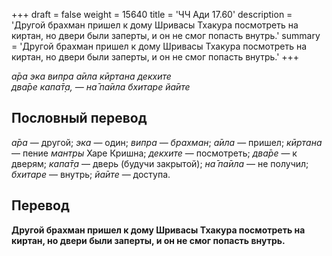 +++
draft = false
weight = 15640
title = 'ЧЧ Ади 17.60'
description = 'Другой брахман пришел к дому Шривасы Тхакура посмотреть на киртан, но двери были заперты, и он не смог попасть внутрь.'
summary = 'Другой брахман пришел к дому Шривасы Тхакура посмотреть на киртан, но двери были заперты, и он не смог попасть внутрь.'
+++

_а̄ра эка випра а̄ила кӣртана декхите  
два̄ре капа̄т̣а, — на̄ па̄ила бхитаре йа̄ите_

## Пословный перевод

_а̄ра_ — другой; _эка_ — один; _випра_ — _брахман_; _а̄ила_ — пришел; _кӣртана_ — пение _мантры_ Харе Кришна; _декхите_ — посмотреть; _два̄ре_ — к дверям; _капа̄т̣а_ — дверь (будучи закрытой); _на̄_ _па̄ила_ — не получил; _бхитаре_ — внутрь; _йа̄ите_ — доступа.

## Перевод

**Другой брахман пришел к дому Шривасы Тхакура посмотреть на киртан, но двери были заперты, и он не смог попасть внутрь.**
